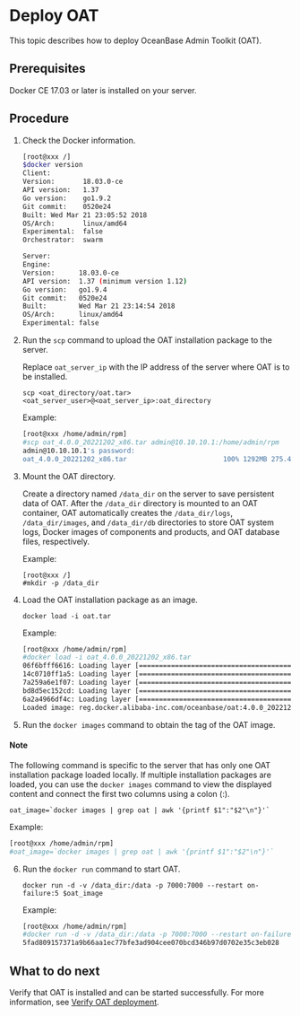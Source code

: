 # Deploy OAT

This topic describes how to deploy OceanBase Admin Toolkit (OAT).

## Prerequisites

Docker CE 17.03 or later is installed on your server.

## Procedure

1. Check the Docker information.

   ```bash
   [root@xxx /]
   $docker version
   Client:
   Version:       18.03.0-ce
   API version:   1.37
   Go version:    go1.9.2
   Git commit:    0520e24
   Built: Wed Mar 21 23:05:52 2018
   OS/Arch:       linux/amd64
   Experimental:  false
   Orchestrator:  swarm

   Server:
   Engine:
   Version:      18.03.0-ce
   API version:  1.37 (minimum version 1.12)
   Go version:   go1.9.4
   Git commit:   0520e24
   Built:        Wed Mar 21 23:14:54 2018
   OS/Arch:      linux/amd64
   Experimental: false
   ```

2. Run the `scp` command to upload the OAT installation package to the server.

   Replace `oat_server_ip` with the IP address of the server where OAT is to be installed.

   ```shell
   scp <oat_directory/oat.tar> <oat_server_user>@<oat_server_ip>:oat_directory
   ```

   Example:

   ```bash
   [root@xxx /home/admin/rpm]
   #scp oat_4.0.0_20221202_x86.tar admin@10.10.10.1:/home/admin/rpm
   admin@10.10.10.1's password:
   oat_4.0.0_20221202_x86.tar                        100% 1292MB 275.4MB/s   00:04
   ```

3. Mount the OAT directory.

   Create a directory named `/data_dir` on the server to save persistent data of OAT. After the `/data_dir` directory is mounted to an OAT container, OAT automatically creates the `/data_dir/logs`, `/data_dir/images`, and `/data_dir/db` directories to store OAT system logs, Docker images of components and products, and OAT database files, respectively.
   
   Example:

   ```shell
   [root@xxx /]
   #mkdir -p /data_dir
   ```

4. Load the OAT installation package as an image.

   ```shell
   docker load -i oat.tar
   ```

   Example:

   ```bash
   [root@xxx /home/admin/rpm]
   #docker load -i oat_4.0.0_20221202_x86.tar
   06f6bfff6616: Loading layer [==================================================>]  230.8MB/230.8MB
   14c0710ff1a5: Loading layer [==================================================>]  418.5MB/418.5MB
   7a259a6e1f07: Loading layer [==================================================>]   5.12kB/5.12kB
   bd8d5ec152cd: Loading layer [==================================================>]  365.6MB/365.6MB
   6a2a4966df4c: Loading layer [==================================================>]  339.5MB/339.5MB
   Loaded image: reg.docker.alibaba-inc.com/oceanbase/oat:4.0.0_20221202_x86
   ```

5. Run the `docker images` command to obtain the tag of the OAT image.

  <main id="notice" type='explain'>
    <h4>Note</h4>
    <p>The following command is specific to the server that has only one OAT installation package loaded locally. If multiple installation packages are loaded, you can use the <code>docker images</code> command to view the displayed content and connect the first two columns using a colon (:).</p>
  </main>

```shell
oat_image=`docker images | grep oat | awk '{printf $1":"$2"\n"}'`
```

Example:

```bash
[root@xxx /home/admin/rpm]
#oat_image=`docker images | grep oat | awk '{printf $1":"$2"\n"}'`
```

6. Run the `docker run` command to start OAT.

   ```shell
   docker run -d -v /data_dir:/data -p 7000:7000 --restart on-failure:5 $oat_image
   ```

   Example:

   ```bash
   [root@xxx /home/admin/rpm]
   #docker run -d -v /data_dir:/data -p 7000:7000 --restart on-failure:5 `docker images | grep oat | awk '{printf $1":"$2"\n"}'`
   5fad809157371a9b66aa1ec77bfe3ad904cee070bcd346b97d0702e35c3eb028
   ```

## What to do next

Verify that OAT is installed and can be started successfully. For more information, see [Verify OAT deployment](2.verify-after-deployment-oat-graphical.md).
